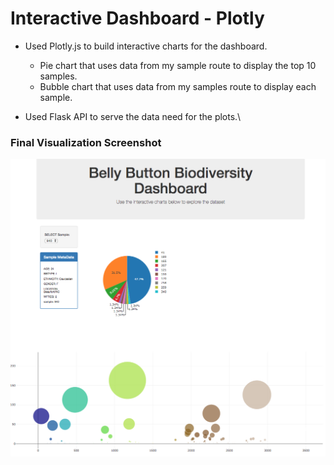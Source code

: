 # Interactive Dashboard - Plotly

- Used Plotly.js to build interactive charts for the dashboard. 
  * Pie chart that uses data from my sample route to display the top 10 samples. 
  * Bubble chart that uses data from my samples route to display each sample.

- Used Flask API to serve the data need for the plots.\

### Final Visualization Screenshot
![Plotly_Dashboard](Images/README/Plotly_Dashboard.png)



